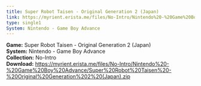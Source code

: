 ```yaml
---
title: Super Robot Taisen - Original Generation 2 (Japan)
link: https://myrient.erista.me/files/No-Intro/Nintendo%20-%20Game%20Boy%20Advance/Super%20Robot%20Taisen%20-%20Original%20Generation%202%20(Japan).zip
type: single1
System: Nintendo - Game Boy Advance
---
```

<b>Game:</b> Super Robot Taisen - Original Generation 2 (Japan)<br>
<b>System:</b> Nintendo - Game Boy Advance<br>
<b>Collection:</b> No-Intro<br>
<b>Download:</b> https://myrient.erista.me/files/No-Intro/Nintendo%20-%20Game%20Boy%20Advance/Super%20Robot%20Taisen%20-%20Original%20Generation%202%20(Japan).zip